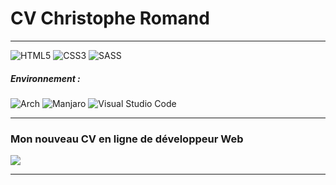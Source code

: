 # CV Christophe Romand
***

<p>
<img alt="HTML5" src="https://img.shields.io/badge/html5-%23E34F26.svg?style=for-the-badge&logo=html5&logoColor=white">
<img alt="CSS3" src="https://img.shields.io/badge/css3-%231572B6.svg?style=for-the-badge&logo=css3&logoColor=white">
<img alt="SASS" src="https://img.shields.io/badge/SASS-hotpink.svg?style=for-the-badge&logo=SASS&logoColor=white">
</p>

##### Environnement :

<p>
<img alt="Arch" src="https://img.shields.io/badge/Arch%20Linux-1793D1?logo=arch-linux&logoColor=fff&style=for-the-badge">
<img alt="Manjaro" src="https://img.shields.io/badge/Manjaro-35BF5C?style=for-the-badge&logo=Manjaro&logoColor=white">
<img alt="Visual Studio Code" src="https://img.shields.io/badge/Visual%20Studio%20Code-0078d7.svg?style=for-the-badge&logo=visual-studio-code&logoColor=white">
</p>

***

### Mon nouveau CV en ligne de développeur Web

<img src="./screen/montageMARDOWN.png">

***

